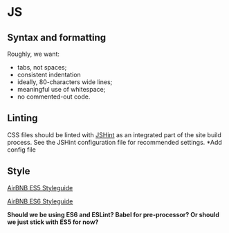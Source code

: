 # JS

## Syntax and formatting
Roughly, we want:
- tabs, not spaces;
- consistent indentation
- ideally, 80-characters wide lines;
- meaningful use of whitespace;
- no commented-out code.

## Linting
CSS files should be linted with [JSHint](https://www.npmjs.com/package/jshint) as an integrated part of the site build process. See the JSHint configuration file for recommended settings. *Add config file

## Style
[AirBNB ES5 Styleguide](https://github.com/airbnb/javascript/tree/es5-deprecated/es5)

[AirBNB ES6 Styleguide](https://github.com/airbnb/javascript)

**Should we be using ES6 and ESLint? Babel for pre-processor? Or should we just stick with ES5 for now?**

